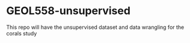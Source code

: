 # GEOL558-unsupervised
This repo will have the unsupervised dataset and data wrangling for the corals study 
